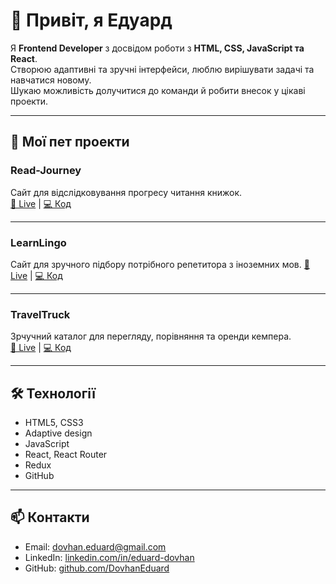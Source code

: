 # 👋 Привіт, я Едуард

Я **Frontend Developer** з досвідом роботи з **HTML, CSS, JavaScript та React**.  
Створюю адаптивні та зручні інтерфейси, люблю вирішувати задачі та навчатися новому.  
Шукаю можливість долучитися до команди й робити внесок у цікаві проекти.

---

## 🚀 Мої пет проекти

###  Read-Journey
Сайт для відслідковування прогресу читання книжок.  
[🔗 Live](https://read-journey-amber.vercel.app/) | [💻 Код](https://github.com/DovhanEduard/Read-Journey)

---

###  LearnLingo
Сайт для зручного підбору потрібного репетитора з іноземних мов. 
[🔗 Live](https://learn-lingo-taupe.vercel.app/) | [💻 Код](https://github.com/DovhanEduard/LearnLingo)

---

###  TravelTruck
Зрчучний каталог для перегляду, порівняння та оренди кемпера.  
[🔗 Live](https://trial-test-task-travel-trucks.vercel.app/) | [💻 Код](https://github.com/DovhanEduard/TravelTrucks)


---

## 🛠️ Технології
- HTML5, CSS3
- Adaptive design
- JavaScript
- React, React Router
- Redux
- GitHub
  
---

## 📫 Контакти
- Email: dovhan.eduard@gmail.com
- LinkedIn: [linkedin.com/in/eduard-dovhan](https://www.linkedin.com/in/eduard-dovhan/)  
- GitHub: [github.com/DovhanEduard](https://github.com/DovhanEduard)

